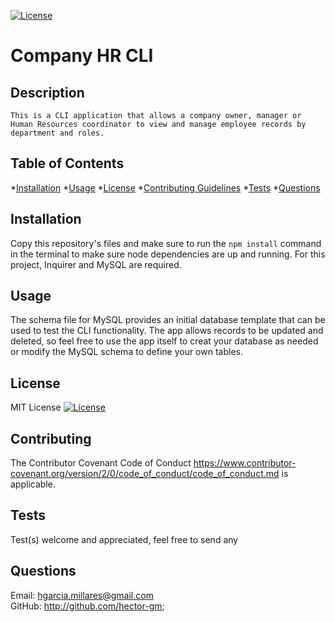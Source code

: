 [![License](https://img.shields.io/badge/License-OpenSource-yellow.svg)](https://opensource.org/licenses/)

# Company HR CLI  

## Description   
    This is a CLI application that allows a company owner, manager or Human Resources coordinator to view and manage employee records by department and roles.

## Table of Contents 
*[Installation](#installation) 
*[Usage](#usage)
*[License](#license) 
*[Contributing Guidelines](#contributing) 
*[Tests](#tests) 
*[Questions](#questions)


## Installation  
Copy this repository's files and make sure to run the `npm install` command in the terminal to make sure node dependencies are up and running. For this project, Inquirer and MySQL are required.

## Usage  
The schema file for MySQL provides an initial database template that can be used to test the CLI functionality. The app allows records to be updated and deleted, so feel free to use the app itself to creat your database as needed or modify the MySQL schema to define your own tables.



## License  
MIT License 
[![License](https://img.shields.io/badge/License-OpenSource-yellow.svg)](https://opensource.org/licenses/)

## Contributing 

The Contributor Covenant Code of Conduct 
https://www.contributor-covenant.org/version/2/0/code_of_conduct/code_of_conduct.md is applicable. 

## Tests  
Test(s) welcome and appreciated, feel free to send any 

## Questions 
Email: hgarcia.millares@gmail.com  
GitHub: http://github.com/hector-gm;


